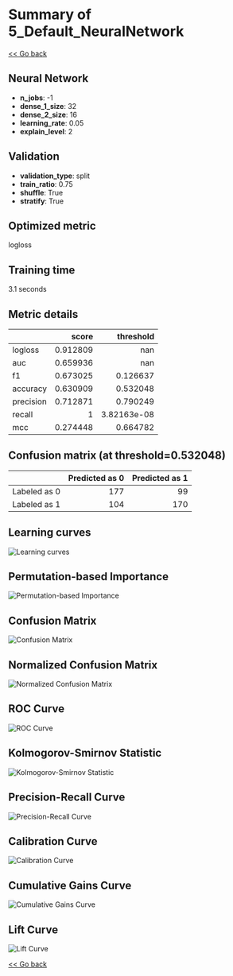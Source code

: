 # Summary of 5_Default_NeuralNetwork

[<< Go back](../README.md)


## Neural Network
- **n_jobs**: -1
- **dense_1_size**: 32
- **dense_2_size**: 16
- **learning_rate**: 0.05
- **explain_level**: 2

## Validation
 - **validation_type**: split
 - **train_ratio**: 0.75
 - **shuffle**: True
 - **stratify**: True

## Optimized metric
logloss

## Training time

3.1 seconds

## Metric details
|           |    score |     threshold |
|:----------|---------:|--------------:|
| logloss   | 0.912809 | nan           |
| auc       | 0.659936 | nan           |
| f1        | 0.673025 |   0.126637    |
| accuracy  | 0.630909 |   0.532048    |
| precision | 0.712871 |   0.790249    |
| recall    | 1        |   3.82163e-08 |
| mcc       | 0.274448 |   0.664782    |


## Confusion matrix (at threshold=0.532048)
|              |   Predicted as 0 |   Predicted as 1 |
|:-------------|-----------------:|-----------------:|
| Labeled as 0 |              177 |               99 |
| Labeled as 1 |              104 |              170 |

## Learning curves
![Learning curves](learning_curves.png)

## Permutation-based Importance
![Permutation-based Importance](permutation_importance.png)
## Confusion Matrix

![Confusion Matrix](confusion_matrix.png)


## Normalized Confusion Matrix

![Normalized Confusion Matrix](confusion_matrix_normalized.png)


## ROC Curve

![ROC Curve](roc_curve.png)


## Kolmogorov-Smirnov Statistic

![Kolmogorov-Smirnov Statistic](ks_statistic.png)


## Precision-Recall Curve

![Precision-Recall Curve](precision_recall_curve.png)


## Calibration Curve

![Calibration Curve](calibration_curve_curve.png)


## Cumulative Gains Curve

![Cumulative Gains Curve](cumulative_gains_curve.png)


## Lift Curve

![Lift Curve](lift_curve.png)



[<< Go back](../README.md)
